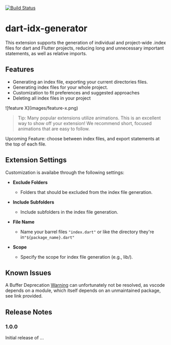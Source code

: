 [![Build Status](https://dev.azure.com/timokz/dart-idx-generator/_apis/build/status%2Ftimokz.dart-idx-generator?branchName=main)](https://dev.azure.com/timokz/dart-idx-generator/_build/latest?definitionId=1&branchName=main)

# dart-idx-generator

This extension supports the generation of individual and project-wide .index files for dart and Flutter projects,
reducing long and unnecessary important statements, as well as relative imports.

## Features

- Generating an index file, exporting your current directories files.
- Generating index files for your whole project.
- Customization to fit preferences and suggested approaches
- Deleting all index files in your project

\!\[feature X\]\(images/feature-x.png\)

> Tip: Many popular extensions utilize animations. This is an excellent way to show off your extension! We recommend short, focused animations that are easy to follow.


Upcoming Feature: choose between index files, and export statements at the top of each file.

## Extension Settings

Customization is availabe through the following settings:


- **Exclude Folders**
  - Folders that should be excluded from the index file generation.
- **Include Subfolders**
  - Include subfolders in the index file generation.
- **File Name**
    - Name your barrel files `"index.dart"` or like the directory they're in`"${package_name}.dart"`



- **Scope**
  - Specify the scope for index file generation (e.g., lib/).


## Known Issues

A Buffer Deprecation [Warning](https://github.com/andrewrk/node-fd-slicer/issues/3) can unfortunately not be resolved,
as vscode depends on a module, which itself depends on an unmaintained package, see link provided.

## Release Notes


### 1.0.0

Initial release of ...


